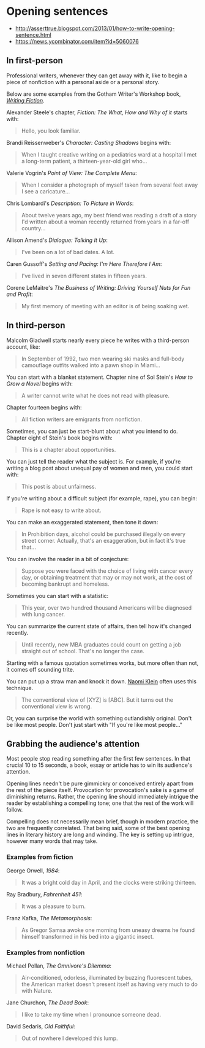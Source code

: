 # Opening sentences

* <http://asserttrue.blogspot.com/2013/01/how-to-write-opening-sentence.html>
* <https://news.ycombinator.com/item?id=5060076>

## In first-person

Professional writers, whenever they can get away with it, like to begin a piece of nonfiction with a personal aside or a personal story.

Below are some examples from the Gotham Writer's Workshop book, [*Writing Fiction*](http://www.writingclasses.com/Products/GothamPubsDetail.php/publicationID/1).

Alexander Steele's chapter, *Fiction: The What, How and Why of it* starts with:

> Hello, you look familiar.

Brandi Reissenweber's *Character: Casting Shadows* begins with:

> When I taught creative writing on a pediatrics ward at a hospital I met a long-term patient, a thirteen-year-old girl who...

Valerie Vogrin's *Point of View: The Complete Menu*:

> When I consider a photograph of myself taken from several feet away I see a caricature...

Chris Lombardi's *Description: To Picture in Words*:

> About twelve years ago, my best friend was reading a draft of a story I'd written about a woman recently returned from years in a far-off country...

Allison Amend's *Dialogue: Talking It Up*:

> I've been on a lot of bad dates. A lot.

Caren Gussoff's *Setting and Pacing: I'm Here Therefore I Am*:

> I've lived in seven different states in fifteen years.

Corene LeMaitre's *The Business of Writing: Driving Yourself Nuts for Fun and Profit*:

> My first memory of meeting with an editor is of being soaking wet.

## In third-person

Malcolm Gladwell starts nearly every piece he writes with a third-person account, like:

> In September of 1992, two men wearing ski masks and full-body camouflage outfits walked into a pawn shop in Miami...

You can start with a blanket statement. Chapter nine of Sol Stein's *How to Grow a Novel* begins with:

> A writer cannot write what he does not read with pleasure.

Chapter fourteen begins with:

> All fiction writers are emigrants from nonfiction.

Sometimes, you can just be start-blunt about what you intend to do. Chapter eight of Stein's book begins with:

> This is a chapter about opportunities.

You can just tell the reader what the subject is. For example, if you're writing a blog post about unequal pay of women and men, you could start with:

> This post is about unfairness.

If you're writing about a difficult subject (for example, rape), you can begin:

> Rape is not easy to write about.

You can make an exaggerated statement, then tone it down:

> In Prohibition days, alcohol could be purchased illegally on every street corner. Actually, that's an exaggeration, but in fact it's true that...

You can involve the reader in a bit of conjecture:

> Suppose you were faced with the choice of living with cancer every day, or obtaining treatment that may or may not work, at the cost of becoming bankrupt and homeless.

Sometimes you can start with a statistic:

> This year, over two hundred thousand Americans will be diagnosed with lung cancer.

You can summarize the current state of affairs, then tell how it's changed recently.

> Until recently, new MBA graduates could count on getting a job straight out of school. That's no longer the case.

Starting with a famous quotation sometimes works, but more often than not, it comes off sounding trite.

You can put up a straw man and knock it down. [Naomi Klein](http://en.wikipedia.org/wiki/Naomi_Klein) often uses this technique.

> The conventional view of [XYZ] is [ABC]. But it turns out the conventional view is wrong.

Or, you can surprise the world with something outlandishly original. Don't be like most people. Don't just start with "If you're like most people..."

## Grabbing the audience's attention

Most people stop reading something after the first few sentences. In that crucial 10 to 15 seconds, a book, essay or article has to win its audience's attention.

Opening lines needn't be pure gimmickry or conceived entirely apart from the rest of the piece itself. Provocation for provocation's sake is a game of diminishing returns. Rather, the opening line should immediately intrigue the reader by establishing a compelling tone; one that the rest of the work will follow.

Compelling does not necessarily mean brief, though in modern practice, the two are frequently correlated. That being said, some of the best opening lines in literary history are long and winding. The key is setting up intrigue, however many words that may take.

### Examples from fiction

George Orwell, *1984*:

> It was a bright cold day in April, and the clocks were striking thirteen.

Ray Bradbury, *Fahrenheit 451*:

> It was a pleasure to burn.

Franz Kafka, *The Metamorphosis*:

> As Gregor Samsa awoke one morning from uneasy dreams he found himself transformed in his bed into a gigantic insect.

### Examples from nonfiction

Michael Pollan, *The Omnivore's Dilemma*:

> Air-conditioned, odorless, illuminated by buzzing fluorescent tubes, the American market doesn't present itself as having very much to do with Nature.

Jane Churchon, *The Dead Book*:

> I like to take my time when I pronounce someone dead.

David Sedaris, *Old Faithful*:

> Out of nowhere I developed this lump.


